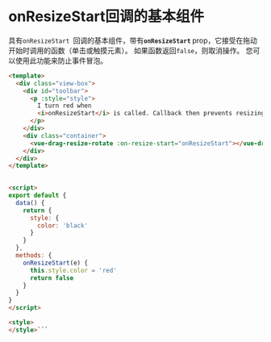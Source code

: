 # onResizeStart回调的基本组件

具有`onResizeStart `回调的基本组件，带有<b>`onResizeStart` </b> prop，它接受在拖动开始时调用的函数（单击或触摸元素）。 如果函数返回`false`，则取消操作。 您可以使用此功能来防止事件冒泡。


```html
<template>
  <div class="view-box">
    <div id="toolbar">
      <p :style="style">
        I turn red when
        <i>onResizeStart</i> is called. Callback then prevents resizing.
      </p>
    </div>
    <div class="container">
      <vue-drag-resize-rotate :on-resize-start="onResizeStart"></vue-drag-resize-rotate>
    </div>
  </div>
</template>
    

<script> 
export default {
  data() {
    return {
      style: {
        color: 'black'
      }
    }
  },
  methods: {
    onResizeStart(e) {
      this.style.color = 'red'
      return false
    }
  }
}
</script>

<style>
</style>```
